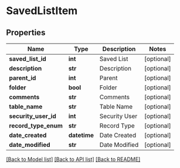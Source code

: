 # SavedListItem

## Properties
Name | Type | Description | Notes
------------ | ------------- | ------------- | -------------
**saved_list_id** | **int** | Saved List | [optional] 
**description** | **str** | Description | [optional] 
**parent_id** | **int** | Parent | [optional] 
**folder** | **bool** | Folder | [optional] 
**comments** | **str** | Comments | [optional] 
**table_name** | **str** | Table Name | [optional] 
**security_user_id** | **int** | Security User | [optional] 
**record_type_enum** | **str** | Record Type | [optional] 
**date_created** | **datetime** | Date Created | [optional] 
**date_modified** | **str** | Date Modified | [optional] 

[[Back to Model list]](../README.md#documentation-for-models) [[Back to API list]](../README.md#documentation-for-api-endpoints) [[Back to README]](../README.md)


